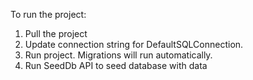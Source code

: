 To run the project:
1. Pull the project
2. Update connection string for DefaultSQLConnection.
3. Run project. Migrations will run automatically.
4. Run SeedDb API to seed database with data
